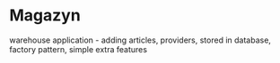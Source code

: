 # Magazyn
warehouse application - adding articles, providers, stored in database, factory pattern, simple extra features
